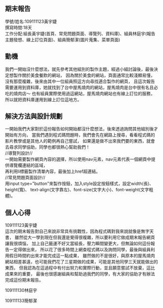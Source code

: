 ﻿## 期末報告

學號/姓名:109111123黃宇婕  
撰寫時間:18天  
工作分配:組長黃宇婕(首頁、常見問題頁面、導覽列、資料庫)、組員林庭宇(報告主題發想、線上訂位頁面)、組員簡郁潔(圖片蒐集、菜單頁面)

## 動機

我們一開始沒什麼想法，就先參考其他組別的製作主題，經過小組討論後，最後決定想製作關於美食餐飲的網站，
因為關於美食的網站，頁面通常比較淺顯易懂，沒有那麼複雜，後來由其中一位組員照這方向尋找適合製作的網頁，
且這次報告需要運用到資料庫，她就找到了台中屋馬燒肉的網站，屋馬燒肉是台中很有名且必吃的燒肉店～
也有組員實際使用過這網站，屋馬燒肉網站也有線上訂位的服務，所以就把資料庫運用到線上訂位這地方。


## 解決方法與設計規劃

一開始我們大家對於這份報告如何開始都沒什麼想法，後來透過詢問其他組別後才開始有方向，
當我們遇到程式碼問題時，我們會先在網路上搜尋，看看程式碼的影片教學或是其他人的範例再自己嘗試，
如果還是做不出來我們要的東西，就會去尋求同學協助，同學也都很熱心幫助我們！  
//導覽列設計//    
 一開始需要製作網頁內容的選擇，所以使用nav元素，nav元素代表一個網頁中提供導覽欄連結的區域，    
 再利用li標籤製作清單內容，最後加上href超連結。  
//常見問題頁面設計//  
用input type="button"來製作按鈕，加入style設定按鈕樣式，設定width(長)、height(寬)、
text-align(文字靠左)、font-size(文字大小)、font-weight(文字粗體)。

 
## 個人心得

109111123黃宇婕   
這次的期末報告對自己來說非常具有挑戰性，因為程式碼對我來說就像是無字天書，
雖然從大一學到現在但我還是覺得很複雜，所以要利用它做成期末報告網頁讓我很煩惱，
加上自己籤運不好又當組長，壓力瞬間變更大，但無論如何這份報告一定得做出來，
所以花了很多時間上網查程式碼以及詢問同學，最後與組員利用假日時間約出來才能完成這一點成果，
雖然做的不是很好，與原本的屋馬燒肉網站相差甚遠，也可能我們花了三星期做的成果，可能是其他同學三天就能做出的東西，
但我認為在這過程中有付出努力和實際行動，並且願意嘗試不放棄，這比成果來的重要，
最後也很感謝組員和幫助過我們的同學，有大家的協助才有辦法完成這份期末報告。

109111130林庭宇


109111133簡郁潔